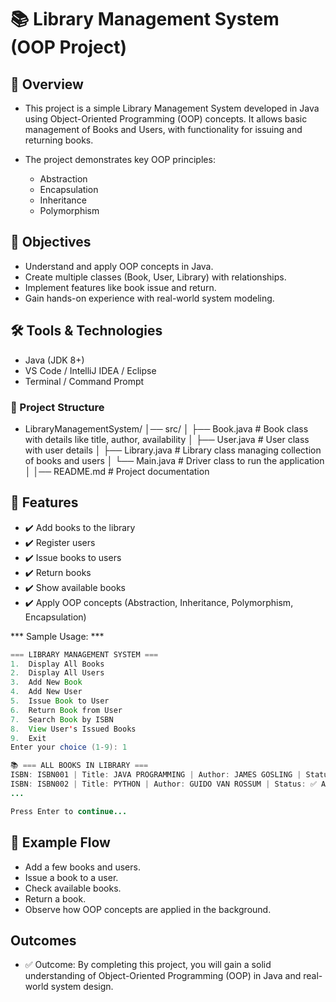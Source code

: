 # 📚 Library Management System (OOP Project)

## 📌 Overview

* This project is a simple Library Management System developed in Java using Object-Oriented Programming (OOP) concepts.
It allows basic management of Books and Users, with functionality for issuing and returning books.

* The project demonstrates key OOP principles:
    - Abstraction
    - Encapsulation
    - Inheritance
    - Polymorphism

## 🎯 Objectives
* Understand and apply OOP concepts in Java.
* Create multiple classes (Book, User, Library) with relationships.
* Implement features like book issue and return.
* Gain hands-on experience with real-world system modeling.

## 🛠️ Tools & Technologies
* Java (JDK 8+)
* VS Code / IntelliJ IDEA / Eclipse
* Terminal / Command Prompt

### 📂 Project Structure
-   LibraryManagementSystem/
    │── src/
    │   ├── Book.java        # Book class with details like title, author, availability
    │   ├── User.java        # User class with user details
    │   ├── Library.java     # Library class managing collection of books and users
    │   └── Main.java        # Driver class to run the application
    │
    │── README.md            # Project documentation

## 🚀 Features

* ✔️ Add books to the library
* ✔️ Register users
* ✔️ Issue books to users
* ✔️ Return books
* ✔️ Show available books
* ✔️ Apply OOP concepts (Abstraction, Inheritance, Polymorphism, Encapsulation)

*** Sample Usage: ***
```java
=== LIBRARY MANAGEMENT SYSTEM ===
1.  Display All Books
2.  Display All Users
3.  Add New Book
4.  Add New User
5.  Issue Book to User
6.  Return Book from User
7.  Search Book by ISBN
8.  View User's Issued Books
9.  Exit
Enter your choice (1-9): 1

📚 === ALL BOOKS IN LIBRARY ===
ISBN: ISBN001 | Title: JAVA PROGRAMMING | Author: JAMES GOSLING | Status: ✅ Available
ISBN: ISBN002 | Title: PYTHON | Author: GUIDO VAN ROSSUM | Status: ✅ Available
...

Press Enter to continue...
```


## 📖 Example Flow
* Add a few books and users.
* Issue a book to a user.
* Check available books.
* Return a book.
* Observe how OOP concepts are applied in the background.



## Outcomes
* ✅ Outcome: By completing this project, you will gain a solid understanding of Object-Oriented Programming (OOP) in Java and real-world system design.